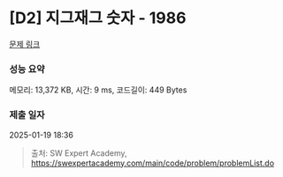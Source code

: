 # [D2] 지그재그 숫자 - 1986 

[문제 링크](https://swexpertacademy.com/main/code/problem/problemDetail.do?contestProbId=AV5PxmBqAe8DFAUq) 

### 성능 요약

메모리: 13,372 KB, 시간: 9 ms, 코드길이: 449 Bytes

### 제출 일자

2025-01-19 18:36



> 출처: SW Expert Academy, https://swexpertacademy.com/main/code/problem/problemList.do